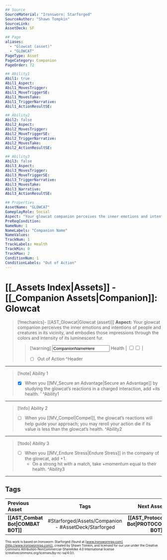 ```yaml
---
## Source
SourceMaterial: "Ironsworn: Starforged"
SourceAuthor: "Shawn Tompkin"
SourceLink: 
AssetDeck: SF

## Page
aliases:
  - "Glowcat (asset)"
  - "GLOWCAT"
PageType: Asset
PageCategory: Companion
PageOrder: 72

## Ability1
Abil1: true
Abil1_Aspect:
Abil1_MovesTrigger:
Abil1_MoveTriggerSE:
Abil1_MovesTake:
Abil1_TriggerNarrative:
Abil1_ActionResultSE:

## Ability2
Abil2: false
Abil2_Aspect:
Abil2_MovesTrigger:
Abil2_MoveTriggerSE:
Abil2_TriggerNarrative:
Abil2_MovesTake:
Abil2_ActionResultSE:

## Ability3
Abil3: false
Abil3_Aspect:
Abil3_MovesTrigger:
Abil3_MoveTriggerSE:
Abil3_TriggerNarrative:
Abil3_MovesTake:
Abil3_Narrative:
Abil3_ActionResultSE:

## Properties
AssetName: "GLOWCAT"
GameplayRole: Social
Aspect: "Your glowcat companion perceives the inner emotions and intentions of people and creatures in its vicinity, and embodies those impressions through the colors and intensity of its luminescent fur."
PreReqCondition: 
NameNum: 1
NameLabels: "Companion Name"
NameValues:
TrackNum: 1
TrackLabels: Health
TrackMin: 0
TrackMax: 2
ConditionNum: 1
ConditionLabels: "Out of Action"
---
```

# [[_Assets Index|Assets]] - [[_Companion Assets|Companion]]: Glowcat
> [!mechanics]- [[AST_Glowcat|Glowcat (asset)]]
> **Aspect:** Your glowcat companion perceives the inner emotions and intentions of people and creatures in its vicinity, and embodies those impressions through the colors and intensity of its luminescent fur.
> > [!warning]  <input type=texbox value="CompanionNameHere"> Health | <input type="checkbox" /><input type="checkbox" /> |
> > - [ ] Out of Action ^Header
___
> [!note] Ability 1
> - [x] When you [[MV_Secure an Advantage|Secure an Advantage]] by studying the glowcat’s reactions in a charged interaction, add +its health. ' ^Ability1
___
> [!info] Ability 2
> - [ ] When you  [[MV_Compel|Compel]], the glowcat’s reactions will help guide your approach; you may reroll your action die if its value is less than the glowcat’s health. ^Ability2
___
> [!todo] Ability 3
> - [ ] When you [[MV_Endure Stress|Endure Stress]] in the company of the glowcat, add +1. 
> 	- On a strong hit with a match, take +momentum equal to their health. ^Ability3
___

## Tags
| Previous Asset | Tags | Next Asset |
| :--- | :---: | ---: |
| **[[AST_Combat Bot\|COMBAT BOT]]** | #Starforged/Assets/Companion - #AssetDeck/Starforged | **[[AST_Protocol Bot\|PROTOCOL BOT]]** |

<font size=-2>This work is based on Ironsworn: Starforged (found at [www.ironswornrpg.com](http://www.ironswornrpg.com)), created by Shawn Tomkin, and licensed for our use under the Creative Commons Attribution-NonCommercial-ShareAlike 4.0 International license  (creativecommons.org/licenses/by-nc-sa/4.0/).</font>